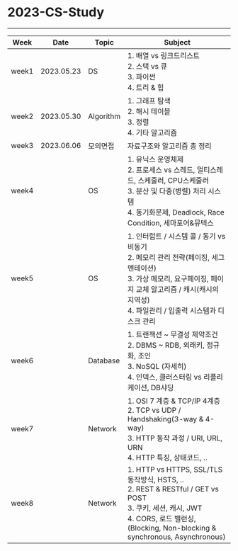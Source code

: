 # 2023-CS-Study





---



| Week  | Date       | Topic     | Subject                                                      |
| ----- | ---------- | --------- | ------------------------------------------------------------ |
| week1 | 2023.05.23 | DS        | 1. 배열 vs 링크드리스트 <br />2. 스택 vs 큐 <br />3. 파이썬 <br />4. 트리 & 힙 |
| week2 | 2023.05.30 | Algorithm | 1. 그래프 탐색 <br />2. 해시 테이블 <br />3. 정렬 <br />4. 기타 알고리즘 |
| week3 | 2023.06.06 | 모의면접    | 자료구조와 알고리즘 총 정리 |
| week4 |            | OS        | 1. 유닉스 운영체제 <br />2. 프로세스 vs 스레드, 멀티스레드, 스케줄러, CPU스케줄러 <br />3. 분산 및 다중(병렬) 처리 시스템 <br />4. 동기화문제, Deadlock, Race Condition, 세마포어&뮤텍스 |
| week5 |            | OS        | 1. 인터럽트 / 시스템 콜 / 동기 vs 비동기 <br />2. 메모리 관리 전략(페이징, 세그멘테이션) <br />3. 가상 메모리, 요구페이징, 페이지 교체 알고리즘 / 캐시(캐시의 지역성) <br />4. 파일관리 / 입출력 시스템과 디스크 관리 |
| week6 |            | Database  | 1. 트랜잭션 ~ 무결성 제약조건<br />2. DBMS ~ RDB, 외래키, 정규화, 조인 <br />3. NoSQL (자세히) <br />4. 인덱스, 클러스터링 vs 리플리케이션, DB샤딩 |
| week7 |            | Network   | 1. OSI 7 계층 & TCP/IP 4계층 <br />2. TCP vs UDP / Handshaking(3-way & 4-way) <br />3. HTTP 동작 과정 / URI, URL, URN <br />4. HTTP 특징, 상태코드, .. |
| week8 |            | Network   | 1. HTTP vs HTTPS, SSL/TLS 동작방식, HSTS, .. <br />2. REST & RESTful / GET vs POST <br />3. 쿠키, 세션, 캐시, JWT <br />4. CORS, 로드 밸런싱, (Blocking, Non-blocking & synchronous, Asynchronous) |
